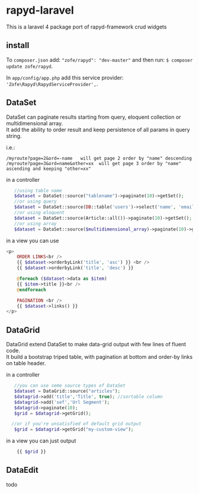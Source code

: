 rapyd-laravel
=============


This is a laravel 4 package port of rapyd-framework crud widgets


## install 


To `composer.json` add: `"zofe/rapyd": "dev-master"` 
and then run: `$ composer update zofe/rapyd`.

In `app/config/app.php` add this service provider: `'Zofe\Rapyd\RapydServiceProvider',`.

## DataSet

DataSet can paginate results starting from query, eloquent collection or multidimensional array.  
It add the ability to order result and keep persistence of all params in query string.

i.e.:
```
/myroute?page=2&ord=-name   will get page 2 order by "name" descending
/myroute?page=3&ord=name&other=xx  will get page 3 order by "name" ascending and keeping "other=xx"
```

in a controller 

```php
   //using table name
   $dataset = DataSet::source("tablename")->paginate(10)->getSet();
   //or using query
   $dataset = DataSet::source(DB::table('users')->select('name', 'email'))->paginate(10)->getSet();
   //or using eloquent
   $dataset = DataSet::source(Article::all())->paginate(10)->getSet();
   //or using array
   $dataset = DataSet::source($multidimensional_array)->paginate(10)->getSet();
```

in a view you can use

```php
<p>
    ORDER LINKS<br />
    {{ $dataset->orderbyLink('title', 'asc') }} <br />
    {{ $dataset->orderbyLink('title', 'desc') }}

    @foreach ($dataset->data as $item)
    {{ $item->title }}<br />
    @endforeach

    PAGINATION <br />
    {{ $dataset->links() }}    
</p>
```



## DataGrid

DataGrid extend DataSet to make data-grid output with few lines of fluent code.  
It build a bootstrap triped table, with pagination at bottom and order-by links on table header.
  
in a controller 

```php
   //you can use seme source types of DataSet 
   $dataset = DataGrid::source("articles");
   $datagrid->add('title','Title', true); //sortable column
   $datagrid->add('sef','Url Segment');
   $datagrid->paginate(10);
   $grid = $datagrid->getGrid();

  //or if you're unsatisfied of default grid output
   $grid = $datagrid->getGrid("my-custom-view"); 

```

in a view you can just output

```php
    {{ $grid }}
```

## DataEdit

todo
